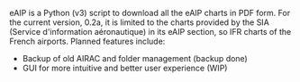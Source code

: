 eAIP is a Python (v3) script to download all the eAIP charts in PDF form.
For the current version, 0.2a, it is limited to the charts provided by the SIA (Service d'information aéronautique) in its eAIP section, so IFR charts of the French airports.
Planned features include:
  * Backup of old AIRAC and folder management (backup done)
  * GUI for more intuitive and better user experience (WIP)
